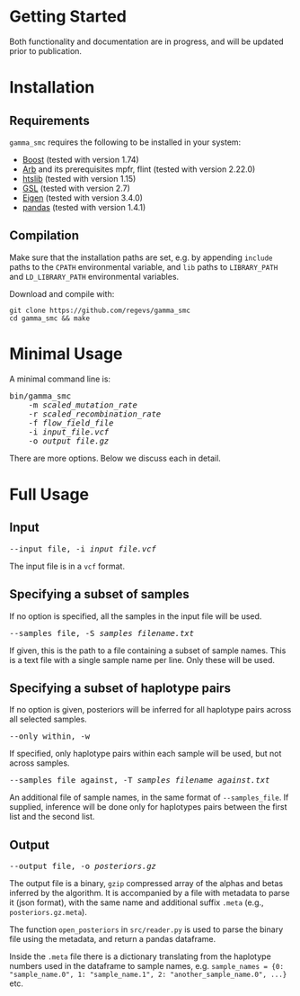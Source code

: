 # Getting Started

Both functionality and documentation are in progress, and will be updated prior to publication.

# Installation

## Requirements

`gamma_smc` requires the following to be installed in your system:

- [Boost](https://www.boost.org/) (tested with version 1.74)
- [Arb](https://arblib.org/) and its prerequisites mpfr, flint (tested with version 2.22.0)
- [htslib](https://github.com/samtools/htslib) (tested with version 1.15)
- [GSL](https://www.gnu.org/software/gsl/) (tested with version 2.7)
- [Eigen](https://eigen.tuxfamily.org/) (tested with version 3.4.0)
- [pandas](https://pandas.pydata.org/) (tested with version 1.4.1)

## Compilation

Make sure that the installation paths are set, e.g. by appending `include` paths to the `CPATH` environmental variable, and `lib` paths to `LIBRARY_PATH` and `LD_LIBRARY_PATH` environmental variables.

Download and compile with:
```
git clone https://github.com/regevs/gamma_smc
cd gamma_smc && make
```

# Minimal Usage

A minimal command line is:
<pre>
bin/gamma_smc 
    -m <i>scaled_mutation_rate</i> 
    -r <i>scaled_recombination_rate</i>
    -f <i>flow_field_file</i>
    -i <i>input_file.vcf</i>
    -o <i>output_file.gz</i>
</pre>

There are more options. Below we discuss each in detail.

# Full Usage
## Input
<pre>
--input_file, -i <i>input_file.vcf</i>
</pre>
The input file is in a `vcf` format.

## Specifying a subset of samples
If no option is specified, all the samples in the input file will be used.
<pre>
--samples_file, -S <i>samples_filename.txt</i>
</pre>
If given, this is the path to a file containing a subset of sample names. This is a text file with a single sample name per line. Only these will be used.

## Specifying a subset of haplotype pairs
If no option is given, posteriors will be inferred for all haplotype pairs across all selected samples.

<pre>
--only_within, -w
</pre>
If specified, only haplotype pairs within each sample will be used, but not across samples.
<pre>
--samples_file_against, -T <i>samples_filename_against.txt</i>
</pre>
An additional file of sample names, in the same format of `--samples_file`. If supplied, inference will be done only for haplotypes pairs between the first list and the second list.

## Output
<pre>
--output_file, -o <i>posteriors.gz</i>
</pre>
The output file is a binary, `gzip` compressed array of the alphas and betas inferred by the algorithm. It is accompanied by a file with metadata to parse it (json format), with the same name and additional suffix `.meta` (e.g., `posteriors.gz.meta`).

The function `open_posteriors` in `src/reader.py` is used to parse the binary file using the metadata, and return a pandas dataframe.

Inside the `.meta` file there is a dictionary translating from the haplotype numbers used in the dataframe to sample names, e.g. `sample_names = {0: "sample_name.0", 1: "sample_name.1", 2: "another_sample_name.0", ...}` etc.